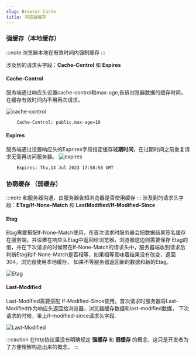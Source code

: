 ```yaml
---
slug: Browser Cache
title: 浏览器缓存
---
```


### 强缓存（本地缓存）

:::note
浏览器本地在有效时间内强制缓存
:::

涉及到的请求头字段：**Cache-Control** 和 **Expires**

#### Cache-Control
服务端通过响应头设置cache-control和max-age,告诉浏览器数据的缓存时间，在缓存有效时间内不用再次请求。

![cache-control](/img/cache/cache-control.png)

```bash
    Cache-Control: public,max-age=10
```

#### Expires
服务端通过设置响应头的Exprires字段指定缓存**过期时间**，在过期时间之前重复请求无需再访问服务器。
![expires](/img/cache/expires.png)

```bash
    Expires: Thu,13 Jul 2023 17:58:58 GMT
```


### 协商缓存 （弱缓存）

:::note
和服务器沟通，由服务器告知浏览器是否使用缓存
:::
涉及到的请求头字段：**ETag/If-None-Match** 和 **LastModified/If-Modified-Since** 

#### Etag
Etag需要搭配If-None-Match使用，在首次请求时服务器会把数据结果签名缓存在服务端，并设置在响应头Etag中返回给浏览器，浏览器这边则需要保存
Etag的值，并在下次请求的时候带在If-None-Match的请求头中，服务器端收到请求后判断Etag和If-None-Match是否相等，如果相等意味着结果没有改变，返回304，浏览器使用本地缓存，
如果不等服务器返回新的数据和新的Etag。

![Etag](/img/cache/etag.png)


#### Last-Modified

Last-Modified需要搭配 If-Modified-Since使用。首次请求时服务器将Last-Modified作为响应头返回给浏览器，浏览器缓存数据和last-modified数据，
下次请求的时候，带上if-modified-since请求头字段.

![Last-Modified](/img/cache/last-modified.png)


:::caution
在http协议里没有明确规定 **强缓存** 和 **弱缓存** 的概念，这只是开发者为了方便理解构造出来的概念。
:::
